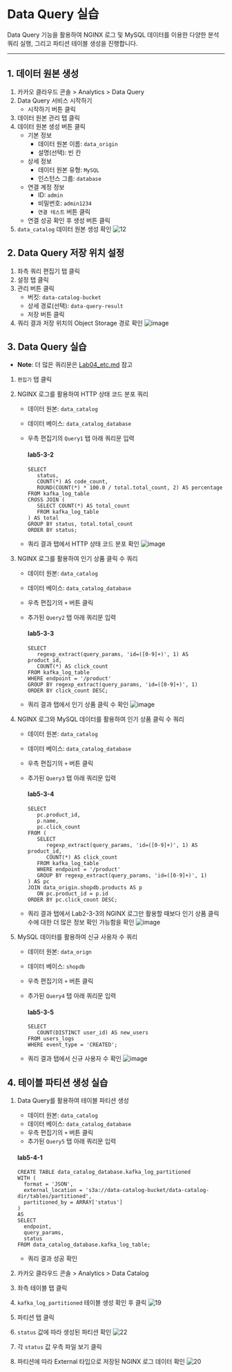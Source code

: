 # Data Query 실습
Data Query 기능을 활용하여 NGINX 로그 및 MySQL 데이터를 이용한 다양한 분석 쿼리 실행, 그리고 파티션 테이블 생성을 진행합니다.

---
## 1. 데이터 원본 생성
1. 카카오 클라우드 콘솔 > Analytics > Data Query
2. Data Query 서비스 시작하기
   - 시작하기 버튼 클릭
3. 데이터 원본 관리 탭 클릭
4. 데이터 원본 생성 버튼 클릭
   - 기본 정보
      - 데이터 원본 이름: `data_origin`
      - 설명(선택): 빈 칸
   - 상세 정보
      - 데이터 원본 유형: `MySQL`
      - 인스턴스 그룹: `database`
   - 연결 계정 정보
      - ID: `admin`
      - 비밀번호: `admin1234`
      - `연결 테스트` 버튼 클릭
   - 연결 성공 확인 후 생성 버튼 클릭
5. `data_catalog` 데이터 원본 생성 확인
![12](https://github.com/user-attachments/assets/417f3d03-bec6-4749-90fd-71eb50dadc9c)


## 2. Data Query 저장 위치 설정
1. 좌측 쿼리 편집기 탭 클릭
2. 설정 탭 클릭
3. 관리 버튼 클릭
   - 버킷: `data-catalog-bucket`
   - 상세 경로(선택): `data-query-result`
   - 저장 버튼 클릭
4. 쿼리 결과 저장 위치의 Object Storage 경로 확인
![image](https://github.com/user-attachments/assets/3cb7ba6b-09bc-4dc6-a3f5-7b56d77fdaae)


## 3. Data Query 실습
- **Note**: 더 많은 쿼리문은 [Lab04_etc.md](https://github.com/kakaocloud-edu/tutorial/blob/main/DataAnalyzeCourse/PracticalTextbook/Lab05_etc.md) 참고

1. `편집기` 탭 클릭
2. NGINX 로그를 활용하여 HTTP 상태 코드 분포 쿼리
   - 데이터 원본: `data_catalog`
   - 데이터 베이스: `data_catalog_database`
   - 우측 편집기의 `Query1` 탭 아래 쿼리문 입력

      #### **lab5-3-2**
      
      ```
      SELECT 
         status,
         COUNT(*) AS code_count,
         ROUND(COUNT(*) * 100.0 / total.total_count, 2) AS percentage
      FROM kafka_log_table
      CROSS JOIN (
         SELECT COUNT(*) AS total_count
         FROM kafka_log_table
      ) AS total
      GROUP BY status, total.total_count
      ORDER BY status; 
      ```
   - 쿼리 결과 탭에서 HTTP 상태 코드 분포 확인
      ![image](https://github.com/user-attachments/assets/0416754a-a6dc-4b59-80a1-ecc873a031c2)

      
3. NGINX 로그를 활용하여 인기 상품 클릭 수 쿼리
   - 데이터 원본: `data_catalog`
   - 데이터 베이스: `data_catalog_database`
   - 우측 편집기의 `+` 버튼 클릭
   - 추가된 `Query2` 탭 아래 쿼리문 입력
   
      #### **lab5-3-3**
   
      ```
      SELECT 
         regexp_extract(query_params, 'id=([0-9]+)', 1) AS product_id,
         COUNT(*) AS click_count
      FROM kafka_log_table
      WHERE endpoint = '/product'
      GROUP BY regexp_extract(query_params, 'id=([0-9]+)', 1)
      ORDER BY click_count DESC;
      ```
   - 쿼리 결과 탭에서 인기 상품 클릭 수 확인
      ![image](https://github.com/user-attachments/assets/eee3ee7e-f397-45cf-8ed3-90ccb80bf531)

4. NGINX 로그와 MySQL 데이터를 활용하여 인기 상품 클릭 수 쿼리
   - 데이터 원본: `data_catalog`
   - 데이터 베이스: `data_catalog_database`
   - 우측 편집기의 `+` 버튼 클릭
   - 추가된 `Query3` 탭 아래 쿼리문 입력
   
      #### **lab5-3-4**
      
      ```
      SELECT 
         pc.product_id,
         p.name,
         pc.click_count
      FROM (
         SELECT 
            regexp_extract(query_params, 'id=([0-9]+)', 1) AS product_id,
            COUNT(*) AS click_count
         FROM kafka_log_table
         WHERE endpoint = '/product'
         GROUP BY regexp_extract(query_params, 'id=([0-9]+)', 1)
      ) AS pc
      JOIN data_origin.shopdb.products AS p
         ON pc.product_id = p.id
      ORDER BY pc.click_count DESC;
      ```
   - 쿼리 결과 탭에서 Lab2-3-3의 NGINX 로그만 활용할 때보다 인기 상품 클릭 수에 대한 더 많은 정보 확인 가능함을 확인
   ![image](https://github.com/user-attachments/assets/d83ac4aa-2fc0-4b02-9618-bd715ab69549)



6. MySQL 데이터를 활용하여 신규 사용자 수 쿼리
   - 데이터 원본: `data_orign`
   - 데이터 베이스: `shopdb`
   - 우측 편집기의 `+` 버튼 클릭
   - 추가된 `Query4` 탭 아래 쿼리문 입력

      #### **lab5-3-5**

      ```
      SELECT 
         COUNT(DISTINCT user_id) AS new_users
      FROM users_logs
      WHERE event_type = 'CREATED';
      ```
   - 쿼리 결과 탭에서 신규 사용자 수 확인
   ![image](https://github.com/user-attachments/assets/b9f095a5-9746-4fdf-9219-e16ab7fd845b)


## 4. 테이블 파티션 생성 실습
1. Data Query를 활용하여 테이블 파티션 생성
   - 데이터 원본: `data_catalog`
   - 데이터 베이스: `data_catalog_database`
   - 우측 편집기의 `+` 버튼 클릭
   - 추가된 `Query5` 탭 아래 쿼리문 입력

   #### **lab5-4-1**

   ```
   CREATE TABLE data_catalog_database.kafka_log_partitioned
   WITH (
     format = 'JSON',
     external_location = 's3a://data-catalog-bucket/data-catalog-dir/tables/partitioned',
     partitioned_by = ARRAY['status']
   )
   AS
   SELECT
     endpoint,
     query_params,
     status
   FROM data_catalog_database.kafka_log_table;
   ```

   - 쿼리 결과 성공 확인

2. 카카오 클라우드 콘솔 > Analytics > Data Catalog
3. 좌측 테이블 탭 클릭
4. `kafka_log_partitioned` 테이블 생성 확인 후 클릭
   ![19](https://github.com/user-attachments/assets/4e36de9a-cbac-41ad-a244-4e95808941f1)

5. 파티션 탭 클릭
6. `status` 값에 따라 생성된 파티션 확인
   ![22](https://github.com/user-attachments/assets/680e8b72-f57f-48a7-ba8e-dbad91448956)

7. 각 `status` 값 우측 파일 보기 클릭
8. 파티션에 따라 External 타입으로 저장된 NGINX 로그 데이터 확인
   ![20](https://github.com/user-attachments/assets/d165180c-fa32-410b-abe7-962ee0d1b15f)
